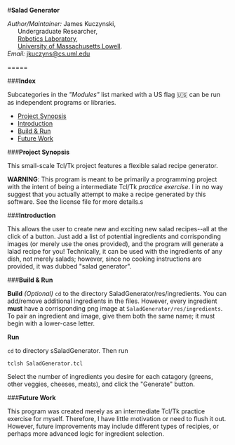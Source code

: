 #**Salad Generator**


*Author/Maintainer:* James Kuczynski,  
&nbsp;&nbsp;&nbsp;&nbsp;&nbsp;&nbsp;Undergraduate Researcher,  
&nbsp;&nbsp;&nbsp;&nbsp;&nbsp;&nbsp;[Robotics Laboratory][1],  
&nbsp;&nbsp;&nbsp;&nbsp;&nbsp;&nbsp;[University of Massachusetts Lowell][2].  
*Email:* jkuczyns@cs.uml.edu

=====


###**Index**

Subcategories in the *"Modules"* list marked with a US flag :us: can be run as independent programs or libraries.

- [Project Synopsis](#project-synopsis)
- [Introduction](#introduction)
- [Build & Run](#build-and-run)
- [Future Work](#future-work)

###**Project Synopsis**

This small-scale Tcl/Tk project features a flexible salad recipe generator.

**WARNING**: This program is meant to be primarily a programming project with the intent of being a intermediate Tcl/Tk *practice exercise*.  I in no way suggest that you actually attempt to make a recipe generated by this software.  See the license file for more details.s


###**Introduction**

This allows the user to create new and exciting new salad recipes--all at the click of a button.  Just add a list of potential ingredients and corrisponding images (or merely use the ones provided), and the program will generate a lalad recipe for you!  Technically, it can be used with the ingredients of any dish, not merely salads; however, since no cooking instructions are provided, it was dubbed "salad generator".


###**Build & Run**

**Build**
*(Optional)* ```cd``` to the directory SaladGenerator/res/ingredients.  You can add/remove additional ingredients in the files.  However, every ingredient **must** have a corrisponding png image at ```SaladGenerator/res/ingredients```.  To pair an ingredient and image, give them both the same name; it must begin with a lower-case letter.

**Run**

```cd``` to directory sSaladGenerator.  Then run
```
tclsh SaladGenerator.tcl
```

Select the number of ingredients you desire for each catagory (greens, other veggies, cheeses, meats), and click the "Generate" button.


###**Future Work**

This program was created merely as an intermediate Tcl/Tk practice exercise for myself.  Therefore, I have little motivation or need to flush it out.  However, future improvements may include different types of recipies, or perhaps more advanced logic for ingredient selection.


<!--links-->

[1]: http://robotics.cs.uml.edu/
[2]: http://www.uml.edu/
[3]: http://www.ros.org/
[4]: http://www.qt.io/
[5]: http://en.wikipedia.org/wiki/C%2B%2B11
[6]: http://invisible-island.net/xterm/
[7]: http://llvm.org/

